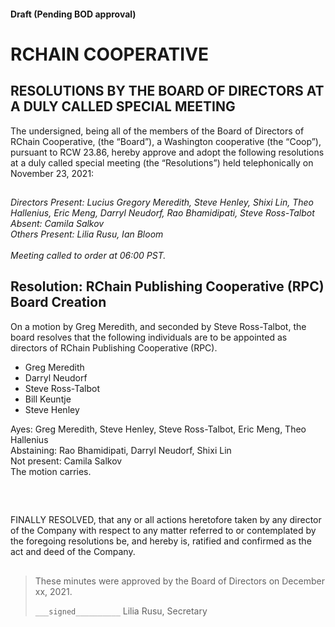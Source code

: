 #### Draft (Pending BOD approval)
<!--Markdown rendering of [2021/11-23/20211123-DocuSign.pdf](/2021/11-23/20211123-DocuSign.pdf)-->

##

# RCHAIN COOPERATIVE

## RESOLUTIONS BY THE BOARD OF DIRECTORS AT A DULY CALLED SPECIAL MEETING
The undersigned, being all of the members of the Board of Directors of RChain Cooperative, (the “Board”), a Washington cooperative (the “Coop”), pursuant to RCW 23.86, hereby approve and adopt the following resolutions at a duly called special meeting (the “Resolutions”) held telephonically on November 23, 2021:

##

*Directors Present: Lucius Gregory Meredith, Steve Henley, Shixi Lin, Theo Hallenius, Eric Meng, Darryl Neudorf, Rao Bhamidipati, Steve Ross-Talbot* \
*Absent: Camila Salkov* \
*Others Present:  Lilia Rusu, Ian Bloom* \
\
*Meeting called to order at 06:00 PST.*

##

## Resolution: RChain Publishing Cooperative (RPC) Board Creation
On a motion by Greg Meredith, and seconded by Steve Ross-Talbot, the board resolves that the following individuals are to be appointed as directors of RChain Publishing Cooperative (RPC). 
- Greg Meredith
- Darryl Neudorf
- Steve Ross-Talbot
- Bill Keuntje
- Steve Henley

Ayes: Greg Meredith, Steve Henley, Steve Ross-Talbot, Eric Meng, Theo Hallenius \
Abstaining: Rao Bhamidipati, Darryl Neudorf, Shixi Lin \
Not present: Camila Salkov \
The motion carries.

<br>

##

FINALLY RESOLVED, that any or all actions heretofore taken by any director of the Company with respect to any matter referred to or contemplated by the foregoing resolutions be, and hereby is, ratified and confirmed as the act and deed of the Company.

##

>These minutes were approved by the Board of Directors on December xx, 2021.
>
> `___signed__________`
> Lilia Rusu, Secretary
